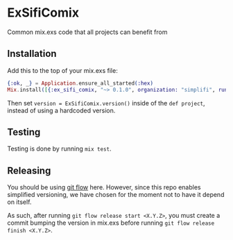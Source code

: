 # ExSifiComix
Common mix.exs code that all projects can benefit from

## Installation
Add this to the top of your mix.exs file:
```elixir
{:ok, _} = Application.ensure_all_started(:hex)
Mix.install([{:ex_sifi_comix, "~> 0.1.0", organization: "simplifi", runtime: false}])
```
Then set `version = ExSifiComix.version()` inside of the `def project`, instead of using a hardcoded version.

## Testing
Testing is done by running `mix test`.

## Releasing
You should be using [git flow](https://simplifi.atlassian.net/wiki/spaces/RTB/pages/28855038) here.
However, since this repo enables simplified versioning, we have chosen for the moment not to have it depend on itself.

As such, after running `git flow release start <X.Y.Z>`, you must create a commit bumping the version in mix.exs before running `git flow release finish <X.Y.Z>`.
